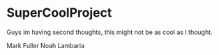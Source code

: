 # SuperCoolProject

Guys im having second thoughts, this might not be as cool as I thought.

Mark Fuller
Noah Lambaria
